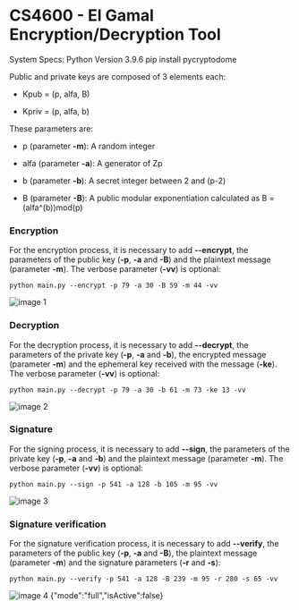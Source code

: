 # CS4600 - El Gamal Encryption/Decryption Tool

System Specs:
Python Version 3.9.6
pip install pycryptodome

Public and private keys are composed of 3 elements each:

- Kpub = (p, alfa, B)

- Kpriv = (p, alfa, b)

These parameters are:

- p (parameter **-m**): A random integer

- alfa (parameter **-a**): A generator of Zp

- b (parameter **-b**): A secret integer between 2 and (p-2)

- B (parameter **-B**): A public modular exponentiation calculated as B = (alfa^(b))mod(p)


### Encryption

For the encryption process, it is necessary to add **--encrypt**, the parameters of the public key (**-p**, **-a** and **-B**) and the plaintext message (parameter **-m**). The verbose parameter (**-vv**) is optional:

``` 
python main.py --encrypt -p 79 -a 30 -B 59 -m 44 -vv
``` 

![image 1](https://i.imgur.com/mppROiz.jpg)


### Decryption

For the decryption process, it is necessary to add **--decrypt**, the parameters of the private key (**-p**, **-a** and **-b**), the encrypted message (parameter **-m**) and the ephemeral key received with the message (**-ke**). The verbose parameter (**-vv**) is optional:

``` 
python main.py --decrypt -p 79 -a 30 -b 61 -m 73 -ke 13 -vv
``` 

![image 2](https://i.imgur.com/22jplT7.jpg)


### Signature

For the signing process, it is necessary to add **--sign**, the parameters of the private key (**-p**, **-a** and **-b**) and the plaintext message (parameter **-m**). The verbose parameter (**-vv**) is optional:

``` 
python main.py --sign -p 541 -a 128 -b 105 -m 95 -vv
``` 

![image 3](https://i.imgur.com/qeLCIqa.jpg)


### Signature verification

For the signature verification process, it is necessary to add **--verify**, the parameters of the public key (**-p**, **-a** and **-B**), the plaintext message (parameter **-m**) and the signature parameters (**-r** and **-s**):

``` 
python main.py --verify -p 541 -a 128 -B 239 -m 95 -r 280 -s 65 -vv
``` 

![image 4](https://i.imgur.com/ZbjJzK0.jpg)
{"mode":"full","isActive":false}

